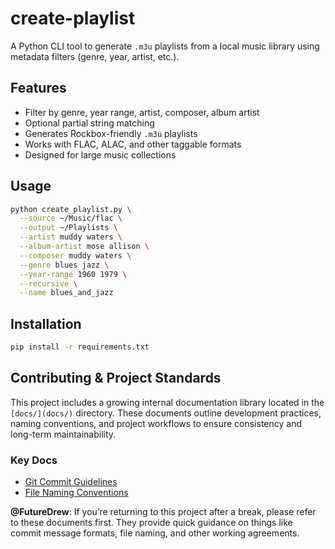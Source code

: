 # create-playlist

A Python CLI tool to generate `.m3u` playlists from a local music library using metadata filters (genre, year, artist, etc.).

## Features
- Filter by genre, year range, artist, composer, album artist
- Optional partial string matching
- Generates Rockbox-friendly `.m3u` playlists
- Works with FLAC, ALAC, and other taggable formats
- Designed for large music collections

## Usage
```sh
python create_playlist.py \
  --source ~/Music/flac \
  --output ~/Playlists \
  --artist muddy waters \
  --album-artist mose allison \
  --composer muddy waters \
  --genre blues jazz \
  --year-range 1960 1979 \
  --recursive \
  --name blues_and_jazz
```

## Installation
```sh
pip install -r requirements.txt
```

## Contributing & Project Standards

This project includes a growing internal documentation library located in the `[docs/](docs/)` directory. These documents outline development practices, naming conventions, and project workflows to ensure consistency and long-term maintainability.

### Key Docs

- [Git Commit Guidelines](docs/git-commit-guidelines.md)
- [File Naming Conventions](docs/file-naming-conventions.md)

**@FutureDrew**: If you’re returning to this project after a break, please refer to these documents first. They provide quick guidance on things like commit message formats, file naming, and other working agreements.

